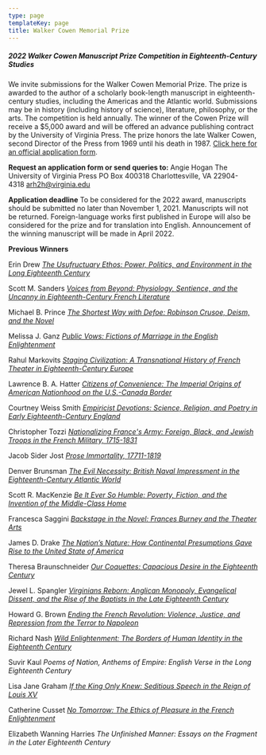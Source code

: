 ```yaml
---
type: page
templateKey: page
title: Walker Cowen Memorial Prize
---
```

##### 2022 Walker Cowen Manuscript Prize Competition in Eighteenth-Century Studies

We invite submissions for the Walker Cowen Memorial Prize. The prize is awarded to the author of a scholarly book-length manuscript in eighteenth-century studies, including the Americas and the Atlantic world. Submissions may be in history (including history of science), literature, philosophy, or the arts. The competition is held annually. The winner of the Cowen Prize will receive a $5,000 award and will be offered an advance publishing contract by the University of Virginia Press. The prize honors the late Walker Cowen, second Director of the Press from 1969 until his death in 1987. [Click here for an official application form](https://www.upress.virginia.edu/walker-cowen-application.pdf). 

**Request an application form or send queries to:** Angie Hogan The University of Virginia Press PO Box 400318 Charlottesville, VA 22904-4318 [arh2h@virginia.edu](mailto:arh2h@virginia.edu) 

**Application deadline** To be considered for the 2022 award, manuscripts should be submitted no later than November 1, 2021. Manuscripts will not be returned. Foreign-language works first published in Europe will also be considered for the prize and for translation into English. Announcement of the winning manuscript will be made in April 2022. 

**Previous Winners**

Erin Drew *[The Usufructuary Ethos: Power, Politics, and Environment in the Long Eighteenth Century](https://www.upress.virginia.edu/title/5330)*

Scott M. Sanders *[Voices from Beyond: Physiology, Sentience, and the Uncanny in Eighteenth-Century French Literature](https://www.upress.virginia.edu/title/5641)*

Michael B. Prince *[The Shortest Way with Defoe: Robinson Crusoe, Deism, and the Novel](https://www.upress.virginia.edu/title/5268)* 

Melissa J. Ganz *[Public Vows: Fictions of Marriage in the English Enlightenment](https://www.upress.virginia.edu/title/5300)* 

Rahul Markovits *[Staging Civilization: A Transnational History of French Theater in Eighteenth-Century Europe](https://www.upress.virginia.edu/title/5265)*

Lawrence B. A. Hatter *[Citizens of Convenience: The Imperial Origins of American Nationhood on the U.S.-Canada Border](https://www.upress.virginia.edu/title/4979)* 

Courtney Weiss Smith *[Empiricist Devotions: Science, Religion, and Poetry in Early Eighteenth-Century England](https://www.upress.virginia.edu/title/4942)* 

Christopher Tozzi *[Nationalizing France's Army: Foreign, Black, and Jewish Troops in the French Military, 1715-1831](https://www.upress.virginia.edu/title/4921)* 

Jacob Sider Jost *[Prose Immortality, 17711-1819](https://www.upress.virginia.edu/title/4797)* 

Denver Brunsman *[The Evil Necessity: British Naval Impressment in the Eighteenth-Century Atlantic World](https://www.upress.virginia.edu/title/3575)* 

Scott R. MacKenzie *[Be It Ever So Humble: Poverty, Fiction, and the Invention of the Middle-Class Home](https://www.upress.virginia.edu/title/4582)* 

Francesca Saggini *[Backstage in the Novel: Frances Burney and the Theater Arts](https://www.upress.virginia.edu/title/3666)* 

James D. Drake *[The Nation’s Nature: How Continental Presumptions Gave Rise to the United State of America](https://www.upress.virginia.edu/title/4202)* 

Theresa Braunschneider *[Our Coquettes: Capacious Desire in the Eighteenth Century](https://www.upress.virginia.edu/title/4088)* 

Jewel L. Spangler *[Virginians Reborn: Anglican Monopoly, Evangelical Dissent, and the Rise of the Baptists in the Late Eighteenth Century](https://www.upress.virginia.edu/title/3644)* 

Howard G. Brown *[Ending the French Revolution: Violence, Justice, and Repression from the Terror to Napoleon](https://www.upress.virginia.edu/title/3424)* 

Richard Nash *[Wild Enlightenment: The Borders of Human Identity in the Eighteenth Century](https://www.upress.virginia.edu/title/3162)* 

Suvir Kaul *Poems of Nation, Anthems of Empire: English Verse in the Long Eighteenth Century* 

Lisa Jane Graham *[If the King Only Knew: Seditious Speech in the Reign of Louis XV](https://www.upress.virginia.edu/title/1841)* 

Catherine Cusset *[No Tomorrow: The Ethics of Pleasure in the French Enlightenment](https://www.upress.virginia.edu/title/2165)* 

Elizabeth Wanning Harries *The Unfinished Manner: Essays on the Fragment in the Later Eighteenth Century*